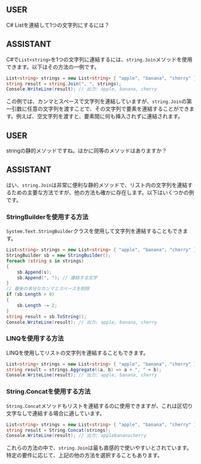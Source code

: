 ## USER
C# List<string>を連結して1つの文字列にするには？

## ASSISTANT
C#で`List<string>`を1つの文字列に連結するには、`string.Join`メソッドを使用できます。以下はその方法の一例です。

```csharp
List<string> strings = new List<string> { "apple", "banana", "cherry" };
string result = string.Join(", ", strings);
Console.WriteLine(result); // 出力: apple, banana, cherry
```

この例では、カンマとスペースで文字列を連結していますが、`string.Join`の第一引数に任意の文字列を渡すことで、その文字列で要素を連結することができます。例えば、空文字列を渡すと、要素間に何も挿入されずに連結されます。

## USER
stringの静的メソッドですね。ほかに同等のメソッドはありますか？

## ASSISTANT
はい、`string.Join`は非常に便利な静的メソッドで、リスト内の文字列を連結するための主要な方法ですが、他の方法も確かに存在します。以下はいくつかの例です。

### StringBuilderを使用する方法

`System.Text.StringBuilder`クラスを使用して文字列を連結することもできます。

```csharp
List<string> strings = new List<string> { "apple", "banana", "cherry" };
StringBuilder sb = new StringBuilder();
foreach (string s in strings)
{
    sb.Append(s);
    sb.Append(", "); // 連結する文字
}
// 最後の余分なカンマとスペースを削除
if (sb.Length > 0)
{
    sb.Length -= 2;
}
string result = sb.ToString();
Console.WriteLine(result); // 出力: apple, banana, cherry
```

### LINQを使用する方法

LINQを使用してリストの文字列を連結することもできます。

```csharp
List<string> strings = new List<string> { "apple", "banana", "cherry" };
string result = strings.Aggregate((a, b) => a + ", " + b);
Console.WriteLine(result); // 出力: apple, banana, cherry
```

### String.Concatを使用する方法

`String.Concat`メソッドもリストを連結するのに使用できますが、これは区切り文字なしで連結する場合に適しています。

```csharp
List<string> strings = new List<string> { "apple", "banana", "cherry" };
string result = String.Concat(strings);
Console.WriteLine(result); // 出力: applebananacherry
```

これらの方法の中で、`string.Join`は最も直感的で使いやすいとされています。特定の要件に応じて、上記の他の方法を選択することもあります。